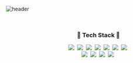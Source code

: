 ![header](https://capsule-render.vercel.app/api?type=slice&color=gradient&height=160&section=header&text=/*%20Hello%20World%20*/&fontAlign=50&fontAlignY=70&fontSize=90&fontColor=000000)





<br>

<h3 align="center">🌌 Tech Stack 🌌</h3>
<p align="center">
  <img src="https://img.shields.io/badge/HTML-E34F26?style=flat-square&logo=HTML5&logoColor=white"/></a>&nbsp
  <img src="https://img.shields.io/badge/CSS3-00599C?style=flat-square&logo=CSS3&logoColor=white"/></a>&nbsp
  <img src="https://img.shields.io/badge/C-A8B9CC?style=flat-square&logo=C&logoColor=white"/></a>&nbsp 
  <img src="https://img.shields.io/badge/C++-00599C?style=flat-square&logo=c%2B%2B&logoColor=white"/></a>&nbsp 
  <img src="https://img.shields.io/badge/Python-3766AB?style=flat-square&logo=Python&logoColor=white"/></a>&nbsp 
  <img src="https://img.shields.io/badge/Javascript-ffb13b?style=flat-square&logo=javascript&logoColor=white"/></a>&nbsp 
  <img src="https://img.shields.io/badge/Typescript-ffb13b?style=flat-square&logo=typescript&logoColor=white"/></a>&nbsp 
  <br>
  <img src="https://img.shields.io/badge/React-61DAFB?style=flat-square&logo=React&logoColor=white"/></a>&nbsp 
  <img src="https://img.shields.io/badge/Vue.js-4FC08D?style=flat-square&logo=Vue.js&logoColor=white"/></a>&nbsp 
  <img src="https://img.shields.io/badge/Django-092E20?style=flat-square&logo=Django&logoColor=white"/></a>&nbsp 
  <img src="https://img.shields.io/badge/Node.js-339933?style=flat-square&logo=Node.js&logoColor=white"/></a>&nbsp 
</p>

<div align="center">
  
<!-- [![Top Langs](https://github-readme-stats.vercel.app/api/top-langs/?username=Jin-Yuna&layout=compact)](https://github.com/anuraghazra/github-readme-stats) -->
  
</div>

<br>

<!-- <h3 align="center">👩‍💻 My Github Stats 👩‍💻</h3>
<div align="center">
  
[![Anurag's github stats](https://github-readme-stats.vercel.app/api?username=Jin-Yuna&hide=True)](https://github.com/anuraghazra/github-readme-stats)
</div> -->

